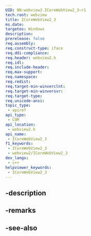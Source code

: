 ```yaml
---
UID: NN:webview2.ICoreWebView2_3~r1
tech.root: webview
title: ICoreWebView2_3
ms.date: 
targetos: Windows
description: 
prerelease: false
req.assembly: 
req.construct-type: iface
req.ddi-compliance: 
req.header: webview2.h
req.idl: 
req.include-header: 
req.max-support: 
req.namespace: 
req.redist: 
req.target-min-winverclnt: 
req.target-min-winversvr: 
req.target-type: 
req.unicode-ansi: 
topic_type:
 - apiref
api_type:
 - COM
api_location:
 - webview2.h
api_name:
 - ICoreWebView2_3
f1_keywords:
 - ICoreWebView2_3
 - webview2/ICoreWebView2_3
dev_langs:
 - c++
helpviewer_keywords:
 - ICoreWebView2_3
---
```


## -description

## -remarks

## -see-also

